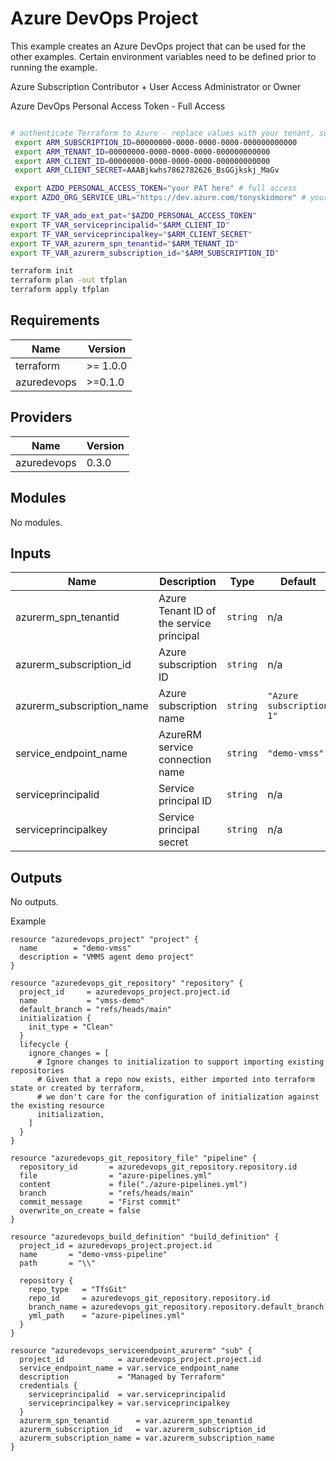 # Azure DevOps Project

This example creates an Azure DevOps project that can be used for the other examples.
Certain environment variables need to be defined prior to running the example.

Azure
Subscription
Contributor + User Access Administrator
or Owner

Azure DevOps
Personal Access Token - Full Access

````bash

# authenticate Terraform to Azure - replace values with your tenant, subscription and service principal values
 export ARM_SUBSCRIPTION_ID=00000000-0000-0000-0000-000000000000
 export ARM_TENANT_ID=00000000-0000-0000-0000-000000000000
 export ARM_CLIENT_ID=00000000-0000-0000-0000-000000000000
 export ARM_CLIENT_SECRET=AAABjkwhs7862782626_BsGGjkskj_MaGv

 export AZDO_PERSONAL_ACCESS_TOKEN="your PAT here" # full access
export AZDO_ORG_SERVICE_URL="https://dev.azure.com/tonyskidmore" # your organization

export TF_VAR_ado_ext_pat="$AZDO_PERSONAL_ACCESS_TOKEN"
export TF_VAR_serviceprincipalid="$ARM_CLIENT_ID"
export TF_VAR_serviceprincipalkey="$ARM_CLIENT_SECRET"
export TF_VAR_azurerm_spn_tenantid="$ARM_TENANT_ID"
export TF_VAR_azurerm_subscription_id="$ARM_SUBSCRIPTION_ID"

terraform init
terraform plan -out tfplan
terraform apply tfplan

````

<!-- BEGIN_TF_DOCS -->

## Requirements

| Name | Version |
|------|---------|
| terraform | >= 1.0.0 |
| azuredevops | >=0.1.0 |
## Providers

| Name | Version |
|------|---------|
| azuredevops | 0.3.0 |
## Modules

No modules.
## Inputs

| Name | Description | Type | Default | Required |
|------|-------------|------|---------|:--------:|
| azurerm\_spn\_tenantid | Azure Tenant ID of the service principal | `string` | n/a | yes |
| azurerm\_subscription\_id | Azure subscription ID | `string` | n/a | yes |
| azurerm\_subscription\_name | Azure subscription name | `string` | `"Azure subscription 1"` | no |
| service\_endpoint\_name | AzureRM service connection name | `string` | `"demo-vmss"` | no |
| serviceprincipalid | Service principal ID | `string` | n/a | yes |
| serviceprincipalkey | Service principal secret | `string` | n/a | yes |
## Outputs

No outputs.

Example

```hcl
resource "azuredevops_project" "project" {
  name        = "demo-vmss"
  description = "VMMS agent demo project"
}

resource "azuredevops_git_repository" "repository" {
  project_id     = azuredevops_project.project.id
  name           = "vmss-demo"
  default_branch = "refs/heads/main"
  initialization {
    init_type = "Clean"
  }
  lifecycle {
    ignore_changes = [
      # Ignore changes to initialization to support importing existing repositories
      # Given that a repo now exists, either imported into terraform state or created by terraform,
      # we don't care for the configuration of initialization against the existing resource
      initialization,
    ]
  }
}

resource "azuredevops_git_repository_file" "pipeline" {
  repository_id       = azuredevops_git_repository.repository.id
  file                = "azure-pipelines.yml"
  content             = file("./azure-pipelines.yml")
  branch              = "refs/heads/main"
  commit_message      = "First commit"
  overwrite_on_create = false
}

resource "azuredevops_build_definition" "build_definition" {
  project_id = azuredevops_project.project.id
  name       = "demo-vmss-pipeline"
  path       = "\\"

  repository {
    repo_type   = "TfsGit"
    repo_id     = azuredevops_git_repository.repository.id
    branch_name = azuredevops_git_repository.repository.default_branch
    yml_path    = "azure-pipelines.yml"
  }
}

resource "azuredevops_serviceendpoint_azurerm" "sub" {
  project_id            = azuredevops_project.project.id
  service_endpoint_name = var.service_endpoint_name
  description           = "Managed by Terraform"
  credentials {
    serviceprincipalid  = var.serviceprincipalid
    serviceprincipalkey = var.serviceprincipalkey
  }
  azurerm_spn_tenantid      = var.azurerm_spn_tenantid
  azurerm_subscription_id   = var.azurerm_subscription_id
  azurerm_subscription_name = var.azurerm_subscription_name
}
```
<!-- END_TF_DOCS -->
